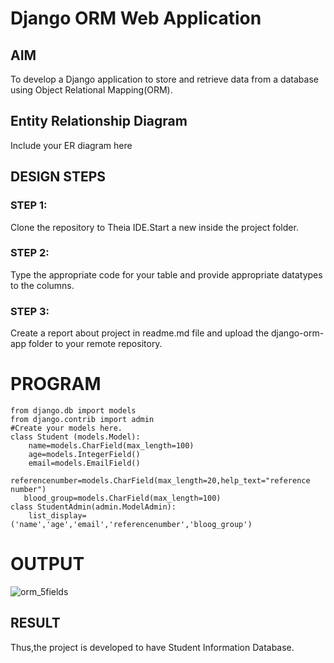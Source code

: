 # Django ORM Web Application

## AIM
To develop a Django application to store and retrieve data from a database using Object Relational Mapping(ORM).

## Entity Relationship Diagram

Include your ER diagram here

## DESIGN STEPS

### STEP 1:
Clone the repository to Theia IDE.Start a new inside the project folder.

### STEP 2:
Type the appropriate code for your table and provide appropriate datatypes to the columns.

### STEP 3:
Create a report about project in readme.md file and upload the django-orm-app folder to your remote repository.

# PROGRAM
```
from django.db import models
from django.contrib import admin
#Create your models here.
class Student (models.Model):
    name=models.CharField(max_length=100)
    age=models.IntegerField()
    email=models.EmailField()
    referencenumber=models.CharField(max_length=20,help_text="reference number")
   blood_group=models.CharField(max_length=100)
class StudentAdmin(admin.ModelAdmin):
    list_display=('name','age','email','referencenumber','bloog_group')
 ```
# OUTPUT
![orm_5fields](https://user-images.githubusercontent.com/113497571/230269465-9dbdd617-d3ed-46bd-b94a-e3e32efb9b42.png)

## RESULT
Thus,the project is developed to have Student Information Database.
